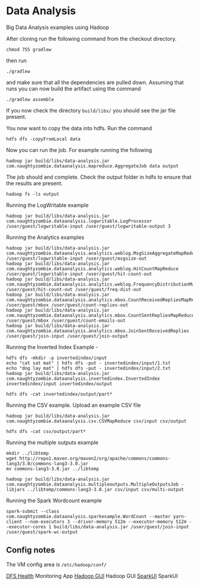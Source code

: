 # Data Analysis

Big Data Analysis examples using Hadoop

After cloning run the following command from the checkout directory.

    chmod 755 gradlew
    
then run

    ./gradlew
    
and make sure that all the dependencies are pulled down. Assuming that runs you can now build the artifact using the command

    ./gradlew assemble
    
If you now check the directory `build/libs/` you should see the jar file present.  

You now want to copy the data into hdfs. Run the command

    hdfs dfs -copyFromLocal data
    
Now you can run the job. For example running the following

    hadoop jar build/libs/data-analysis.jar com.naughtyzombie.dataanalysis.mapreduce.AggregateJob data output
    
The job should and complete. Check the output folder in hdfs to ensure that the results are present.

    hadoop fs -ls output
    
Running the LogWritable example

    hadoop jar build/libs/data-analysis.jar com.naughtyzombie.dataanalysis.logwritable.LogProcessor /user/guest/logwritable-input /user/guest/logwritable-output 3
    
Running the Analytics examples

    hadoop jar build/libs/data-analysis.jar com.naughtyzombie.dataanalysis.analytics.weblog.MsgSizeAggregateMapReduce /user/guest/logwritable-input /user/guest/msgsize-out
    hadoop jar build/libs/data-analysis.jar com.naughtyzombie.dataanalysis.analytics.weblog.HitCountMapReduce /user/guest/logwritable-input /user/guest/hit-count-out
    hadoop jar build/libs/data-analysis.jar com.naughtyzombie.dataanalysis.analytics.weblog.FrequencyDistributionMapReduce /user/guest/hit-count-out /user/guest/freq-dist-out
    hadoop jar build/libs/data-analysis.jar com.naughtyzombie.dataanalysis.analytics.mbox.CountReceivedRepliesMapReduce /user/guest/mbox /user/guest/count-replies-out
    hadoop jar build/libs/data-analysis.jar com.naughtyzombie.dataanalysis.analytics.mbox.CountSentRepliesMapReduce /user/guest/mbox /user/guest/count-emails-out
    hadoop jar build/libs/data-analysis.jar com.naughtyzombie.dataanalysis.analytics.mbox.JoinSentReceivedReplies /user/guest/join-input /user/guest/join-output
    
Running the Inverted Index Example -

    hdfs dfs -mkdir -p invertedindex/input
    echo "cat sat mat" | hdfs dfs -put - invertedindex/input/1.txt
    echo "dog lay mat" | hdfs dfs -put - invertedindex/input/2.txt
    hadoop jar build/libs/data-analysis.jar com.naughtyzombie.dataanalysis.invertedindex.InvertedIndex invertedindex/input invertedindex/output
    
    hdfs dfs -cat invertedindex/output/part*
    
Running the CSV example. Upload an example CSV file

    hadoop jar build/libs/data-analysis.jar com.naughtyzombie.dataanalysis.csv.CSVMapReduce csv/input csv/output
    
    hdfs dfs -cat csv/output/part*

Running the multiple outputs example

    mkdir ../libtemp
    wget http://repo1.maven.org/maven2/org/apache/commons/commons-lang3/3.0/commons-lang3-3.0.jar
    mv commons-lang3-3.0.jar ../libtemp
    
    hadoop jar build/libs/data-analysis.jar com.naughtyzombie.dataanalysis.multipleoutputs.MultipleOutputsJob -libjars ../libtemp/commons-lang3-3.0.jar csv/input csv/multi-output
    
Running the Spark Wordcount example

    spark-submit --class com.naughtyzombie.dataanalysis.sparkexample.WordCount --master yarn-client --num-executors 3 --driver-memory 512m --executor-memory 512m --executor-cores 1 build/libs/data-analysis.jar /user/guest/join-input /user/guest/spark-wc-output
    
## Config notes

The VM config area is `/etc/hadoop/conf/`

[DFS Health](http://192.168.0.10:50070/dfshealth.jsp) Monitoring App
[Hadoop GUI](http://192.168.0.43:8088/cluster) Hadoop GUI
[SparkUI](http://192.168.0.43:4040) SparkUI



